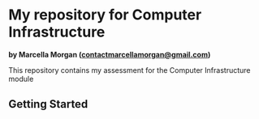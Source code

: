 # My repository for Computer Infrastructure

**by Marcella Morgan (contactmarcellamorgan@gmail.com)**

This repository contains my assessment for the Computer Infrastructure module

## Getting Started

